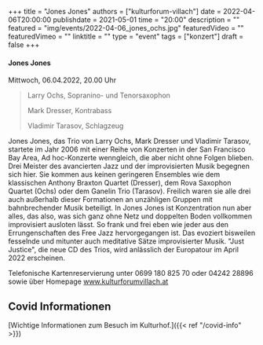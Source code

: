 +++
title = "Jones Jones"
authors = ["kulturforum-villach"]
date = 2022-04-06T20:00:00
publishdate = 2021-05-01
time = "20:00"
description = ""
featured = "img/events/2022-04-06_jones_ochs.jpg"
featuredVideo = ""
featuredVimeo = ""
linktitle = ""
type = "event"
tags = ["konzert"]
draft = false
+++


#### Jones Jones
 
Mittwoch, 06.04.2022, 20.00 Uhr
 
>Larry Ochs, Sopranino- und Tenorsaxophon
>
>Mark Dresser, Kontrabass
>
>Vladimir Tarasov, Schlagzeug 


Jones Jones, das Trio von Larry Ochs, Mark Dresser und Vladimir Tarasov, startete im Jahr 2006 mit einer Reihe von Konzerten in der San Francisco Bay Area, Ad hoc-Konzerte wenngleich, die aber nicht ohne Folgen blieben. Drei Meister des avancierten Jazz und der improvisierten Musik begegnen sich hier. Sie kommen aus keinen geringeren Ensembles wie dem klassischen Anthony Braxton Quartet (Dresser), dem Rova Saxophon Quartet (Ochs) oder dem Ganelin Trio (Tarasov). Freilich waren sie alle drei auch außerhalb dieser Formationen an unzähligen Gruppen mit bahnbrechender Musik beteiligt. In Jones Jones ist Konzentration nun aber alles, das also, was sich ganz ohne Netz und doppelten Boden vollkommen improvisiert ausloten lässt. So frank und frei eben wie jeder aus den Errungenschaften des Free Jazz hervorgegangen ist. Das evoziert bisweilen fesselnde und mitunter auch meditative Sätze improvisierter Musik.
"Just Justice", die neue CD des Trios, wird anlässlich der Europatour im April 2022 erscheinen.


Telefonische Kartenreservierung unter 0699 180 825 70 oder 04242 28896  sowie über Homepage www.kulturforumvillach.at                             


## Covid Informationen

[Wichtige Informationen zum Besuch im Kulturhof.]({{< ref "/covid-info" >}})
